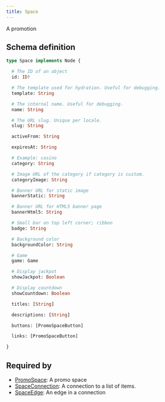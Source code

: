 ```yaml
---
title: Space
---
```


A promotion

## Schema definition
```graphql
type Space implements Node {

  # The ID of an object
  id: ID! 

  # The template used for hydration. Useful for debugging.
  template: String 

  # The internal name. Useful for debugging.
  name: String 

  # The URL slug. Unique per locale.
  slug: String 

  activeFrom: String 

  expiresAt: String 

  # Example: casino
  category: String 

  # Image URL of the category if category is custom.
  categoryImage: String 

  # Banner URL for static image
  bannerStatic: String 

  # Banner URL for HTML5 banner page
  bannerHtml5: String 

  # Small bar on top left corner; ribbon
  badge: String 

  # Background color
  backgroundColor: String 

  # Game
  game: Game 

  # Display jackpot
  showJackpot: Boolean 

  # Display countdown
  showCountdown: Boolean 

  titles: [String] 

  descriptions: [String] 

  buttons: [PromoSpaceButton] 

  links: [PromoSpaceButton] 

}
```
## Required by
* [PromoSpace](graphql/schema/promospace.md): A promo space
* [SpaceConnection](graphql/schema/spaceconnection.md): A connection to a list of items.
* [SpaceEdge](graphql/schema/spaceedge.md): An edge in a connection
